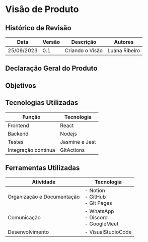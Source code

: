 # Visão de Produto

## Histórico de Revisão

| Data | Versão | Descrição | Autores |
| ---------- | ----------- | -------------- | -------------- |
| 25/09/2023 | 0.1 | Criando o Visão | Luana Ribeiro |

## Declaração Geral do Produto


## Objetivos

## Tecnologias Utilizadas

| Função | Tecnologia |
| -------------- | ------------- |
| Frontend | React |
| Backend | Nodejs |
| Testes | Jasmine e Jest |
| Integração contínua | GitActions |


## Ferramentas Utilizadas

| Atividade | Tecnologia |
| ----------------------------- | -------------------------------------- |
| Organização e Documentação| - Notion </br> - GitHub </br> - Git Pages |
| Comunicação | - WhatsApp </br> - Discord </br> - GoogleMeet |
| Desenvolvimento | - VisualStudioCode |

